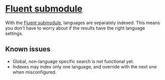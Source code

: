 # [Fluent submodule](https://github.com/Firesphere/silverstripe-fluent-solr)

With the [Fluent submodule](https://github.com/Firesphere/silverstripe-fluent-solr), languages are separately indexed.
This means you don't have to worry about if the results have the right language settings.

## Known issues

- Global, non-language specific search is not functional yet.
- Indexes may index only one language, and override with the next one when misconfigured.
